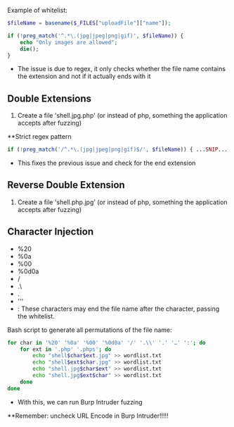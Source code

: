 Example of whitelist:
```php
$fileName = basename($_FILES["uploadFile"]["name"]);

if (!preg_match('^.*\.(jpg|jpeg|png|gif)', $fileName)) {
    echo "Only images are allowed";
    die();
}
```
- The issue is due to regex, it only checks whether the file name contains the extension and not if it actually ends with it

## Double Extensions
1. Create a file 'shell.jpg.php' (or instead of php, something the application accepts after fuzzing)

**Strict regex pattern
```php
if (!preg_match('/^.*\.(jpg|jpeg|png|gif)$/', $fileName)) { ...SNIP... }
```
- This fixes the previous issue and check for the end extension

## Reverse Double Extension
1. Create a file 'shell.php.jpg' (or instead of php, something the application accepts after fuzzing)

## Character Injection
- %20
- %0a
- %00
- %0d0a
- /
- .\
- .
- '''
- :
These characters may end the file name after the character, passing the whitelist.

Bash script to generate all permutations of the file name:
```bash
for char in '%20' '%0a' '%00' '%0d0a' '/' '.\\' '.' '…' ':'; do
    for ext in '.php' '.phps'; do
        echo "shell$char$ext.jpg" >> wordlist.txt
        echo "shell$ext$char.jpg" >> wordlist.txt
        echo "shell.jpg$char$ext" >> wordlist.txt
        echo "shell.jpg$ext$char" >> wordlist.txt
    done
done
```
- With this, we can run Burp Intruder fuzzing

**Remember: uncheck URL Encode in Burp Intruder!!!!!
